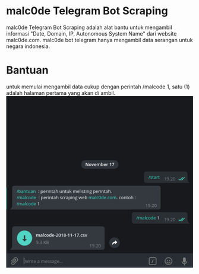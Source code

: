# malc0de Telegram Bot Scraping
malc0de Telegram Bot Scraping adalah alat bantu untuk mengambil informasi "Date, Domain, IP, Autonomous System Name" dari website malc0de.com. malc0de bot telegram hanya mengambil data serangan untuk negara indonesia.

# Bantuan
untuk memulai mengambil data cukup dengan perintah /malcode 1, satu (1) adalah halaman pertama yang akan di ambil.
![alt text](https://github.com/orangmiliter/malc0de/blob/master/screenshot/screenshot.png)
